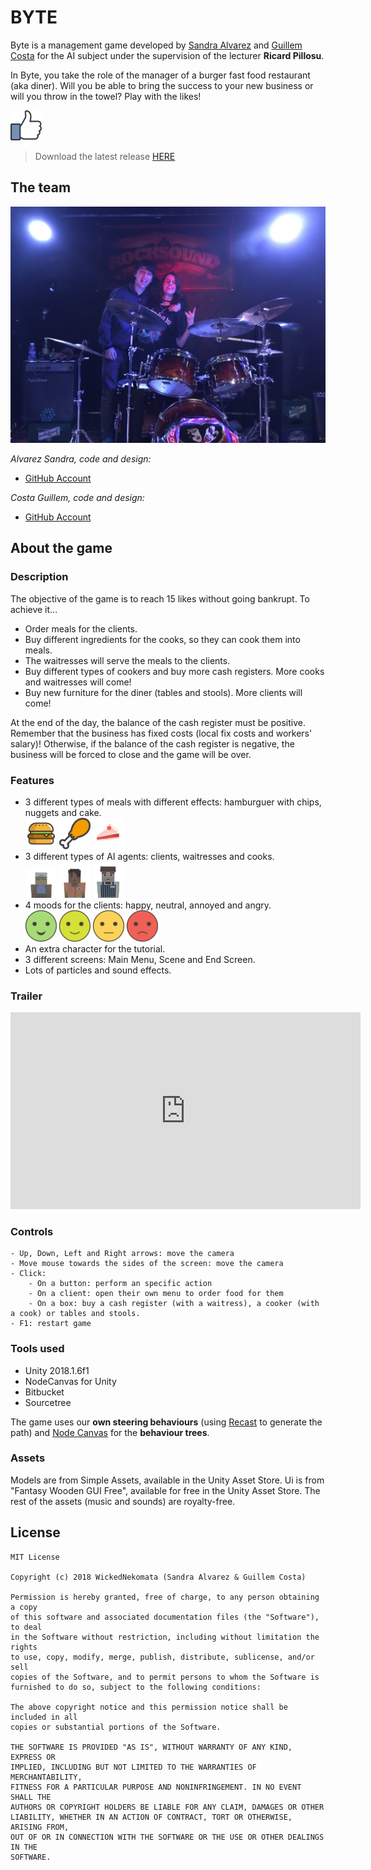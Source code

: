# BYTE

Byte is a management game developed by [Sandra Alvarez](https://github.com/Sandruski) and [Guillem Costa](https://github.com/datBeQuiet) for the AI subject under the supervision of the lecturer <b>Ricard Pillosu</b>. 

In Byte, you take the role of the manager of a burger fast food restaurant (aka diner).
Will you be able to bring the success to your new business or will you throw in the towel? Play with the likes!

<img src="Like.png" width="50"><br>

> Download the latest release [HERE](https://github.com/WickedNekomata/Byte/releases)

## The team

![](team_photo.JPG)

<i>Alvarez Sandra, code and design:</i>
- [GitHub Account](https://github.com/datBeQuiet)
	
<i>Costa Guillem, code and design:</i>
- [GitHub Account](https://github.com/Sandruski)

## About the game

### Description

The objective of the game is to reach 15 likes without going bankrupt. To achieve it...

- Order meals for the clients.
- Buy different ingredients for the cooks, so they can cook them into meals.
- The waitresses will serve the meals to the clients.
- Buy different types of cookers and buy more cash registers. More cooks and waitresses will come!
- Buy new furniture for the diner (tables and stools). More clients will come!

At the end of the day, the balance of the cash register must be positive. 
Remember that the business has fixed costs (local fix costs and workers' salary)! 
Otherwise, if the balance of the cash register is negative, the business will be forced to close and the game will be over.

### Features

- 3 different types of meals with different effects: hamburguer with chips, nuggets and cake.<br>
<img src="burguer.png" width="50"> <img src="food.png" width="50"> <img src="cake.png" width="50">
- 3 different types of AI agents: clients, waitresses and cooks.<br>
<img src="grandma.png" width="50"> <img src="waitress.png" width="50"> <img src="shopKeeper.png" width="50">
- 4 moods for the clients: happy, neutral, annoyed and angry.<br>
<img src="happyFace.png" width="50"> <img src="neutralFace.png" width="50"> <img src="sadFace.png" width="50"> <img src="angryFace.png" width="50">
- An extra character for the tutorial.
- 3 different screens: Main Menu, Scene and End Screen.
- Lots of particles and sound effects.

### Trailer

<iframe width="560" height="315" src="https://www.youtube.com/embed/rEFRjDh_ESQ" frameborder="0" allow="accelerometer; autoplay; encrypted-media; gyroscope; picture-in-picture" allowfullscreen></iframe>

### Controls

```
- Up, Down, Left and Right arrows: move the camera
- Move mouse towards the sides of the screen: move the camera
- Click: 
	- On a button: perform an specific action
	- On a client: open their own menu to order food for them
	- On a box: buy a cash register (with a waitress), a cooker (with a cook) or tables and stools.
- F1: restart game
```

### Tools used

- Unity 2018.1.6f1
- NodeCanvas for Unity
- Bitbucket
- Sourcetree

The game uses our <b>own steering behaviours</b> (using [Recast](https://github.com/recastnavigation/recastnavigation) to generate the path) and [Node Canvas](http://nodecanvas.paradoxnotion.com/) for the <b>behaviour trees</b>.
 
### Assets

Models are from Simple Assets, available in the Unity Asset Store.
Ui is from "Fantasy Wooden GUI Free", available for free in the Unity Asset Store.
The rest of the assets (music and sounds) are royalty-free.

## License

```
MIT License

Copyright (c) 2018 WickedNekomata (Sandra Alvarez & Guillem Costa)

Permission is hereby granted, free of charge, to any person obtaining a copy
of this software and associated documentation files (the "Software"), to deal
in the Software without restriction, including without limitation the rights
to use, copy, modify, merge, publish, distribute, sublicense, and/or sell
copies of the Software, and to permit persons to whom the Software is
furnished to do so, subject to the following conditions:

The above copyright notice and this permission notice shall be included in all
copies or substantial portions of the Software.

THE SOFTWARE IS PROVIDED "AS IS", WITHOUT WARRANTY OF ANY KIND, EXPRESS OR
IMPLIED, INCLUDING BUT NOT LIMITED TO THE WARRANTIES OF MERCHANTABILITY,
FITNESS FOR A PARTICULAR PURPOSE AND NONINFRINGEMENT. IN NO EVENT SHALL THE
AUTHORS OR COPYRIGHT HOLDERS BE LIABLE FOR ANY CLAIM, DAMAGES OR OTHER
LIABILITY, WHETHER IN AN ACTION OF CONTRACT, TORT OR OTHERWISE, ARISING FROM,
OUT OF OR IN CONNECTION WITH THE SOFTWARE OR THE USE OR OTHER DEALINGS IN THE
SOFTWARE.
```
